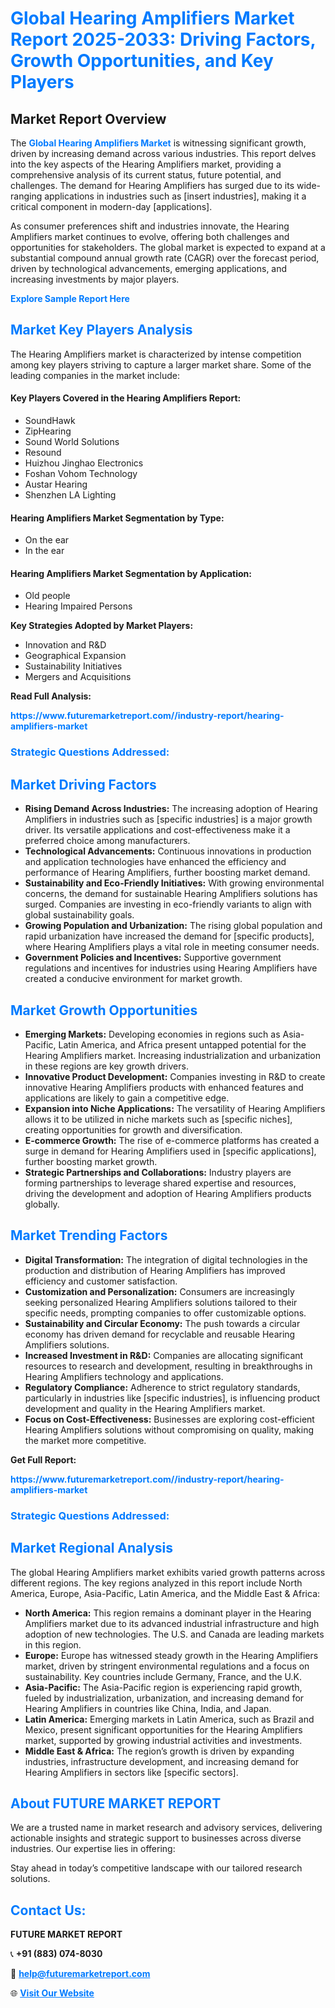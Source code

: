 <h1 style="color: #007BFF;">Global Hearing Amplifiers Market Report 2025-2033: Driving Factors, Growth Opportunities, and Key Players</h1>

<section id="overview">
<h2>Market Report Overview</h2>
<p>The <a href="https://www.futuremarketreport.com//industry-report/hearing-amplifiers-market" style="color: #007BFF; text-decoration: none;"><strong>Global Hearing Amplifiers Market</strong></a> is witnessing significant growth, driven by increasing demand across various industries. This report delves into the key aspects of the Hearing Amplifiers market, providing a comprehensive analysis of its current status, future potential, and challenges. The demand for Hearing Amplifiers has surged due to its wide-ranging applications in industries such as [insert industries], making it a critical component in modern-day [applications].</p>
<p>As consumer preferences shift and industries innovate, the Hearing Amplifiers market continues to evolve, offering both challenges and opportunities for stakeholders. The global market is expected to expand at a substantial compound annual growth rate (CAGR) over the forecast period, driven by technological advancements, emerging applications, and increasing investments by major players.</p>
</section>

<section id="overview">
<p><a href="https://www.futuremarketreport.com//request-sample/reportId=82690" style="color: #007BFF; text-decoration: none;"><strong>Explore Sample Report Here</strong></a></p>
</section>

<section id="key-players">
<h2 style="color: #007BFF;">Market Key Players Analysis</h2>
<p>The Hearing Amplifiers market is characterized by intense competition among key players striving to capture a larger market share. Some of the leading companies in the market include:</p>
<h4>Key Players Covered in the Hearing Amplifiers Report:</h4>
<ul><li>SoundHawk</li><li>ZipHearing</li><li>Sound World Solutions</li><li>Resound</li><li>Huizhou Jinghao Electronics</li><li>Foshan Vohom Technology</li><li>Austar Hearing</li><li>Shenzhen LA Lighting</li></ul>
<h4>Hearing Amplifiers Market Segmentation by Type:</h4>
<ul><li>On the ear</li><li>In the ear</li></ul>

<h4>Hearing Amplifiers Market Segmentation by Application:</h4>
<ul><li>Old people</li><li>Hearing Impaired Persons</li></ul>
<p><strong>Key Strategies Adopted by Market Players:</strong></p>
<ul>
<li>Innovation and R&D</li>
<li>Geographical Expansion</li>
<li>Sustainability Initiatives</li>
<li>Mergers and Acquisitions</li>
</ul>
</section>

<section>
<p><strong>Read Full Analysis: </strong></p><a href="https://www.futuremarketreport.com//industry-report/hearing-amplifiers-market" style="color: #007BFF; text-decoration: none;"><strong>https://www.futuremarketreport.com//industry-report/hearing-amplifiers-market</strong></a>
<h3 style="color: #007BFF;">Strategic Questions Addressed:</h3>
</section>

<section id="driving-factors">
<h2 style="color: #007BFF;">Market Driving Factors</h2>
<ul>
<li><strong>Rising Demand Across Industries:</strong> The increasing adoption of Hearing Amplifiers in industries such as [specific industries] is a major growth driver. Its versatile applications and cost-effectiveness make it a preferred choice among manufacturers.</li>
<li><strong>Technological Advancements:</strong> Continuous innovations in production and application technologies have enhanced the efficiency and performance of Hearing Amplifiers, further boosting market demand.</li>
<li><strong>Sustainability and Eco-Friendly Initiatives:</strong> With growing environmental concerns, the demand for sustainable Hearing Amplifiers solutions has surged. Companies are investing in eco-friendly variants to align with global sustainability goals.</li>
<li><strong>Growing Population and Urbanization:</strong> The rising global population and rapid urbanization have increased the demand for [specific products], where Hearing Amplifiers plays a vital role in meeting consumer needs.</li>
<li><strong>Government Policies and Incentives:</strong> Supportive government regulations and incentives for industries using Hearing Amplifiers have created a conducive environment for market growth.</li>
</ul>
</section>

<section id="growth-opportunities">
<h2 style="color: #007BFF;">Market Growth Opportunities</h2>
<ul>
<li><strong>Emerging Markets:</strong> Developing economies in regions such as Asia-Pacific, Latin America, and Africa present untapped potential for the Hearing Amplifiers market. Increasing industrialization and urbanization in these regions are key growth drivers.</li>
<li><strong>Innovative Product Development:</strong> Companies investing in R&D to create innovative Hearing Amplifiers products with enhanced features and applications are likely to gain a competitive edge.</li>
<li><strong>Expansion into Niche Applications:</strong> The versatility of Hearing Amplifiers allows it to be utilized in niche markets such as [specific niches], creating opportunities for growth and diversification.</li>
<li><strong>E-commerce Growth:</strong> The rise of e-commerce platforms has created a surge in demand for Hearing Amplifiers used in [specific applications], further boosting market growth.</li>
<li><strong>Strategic Partnerships and Collaborations:</strong> Industry players are forming partnerships to leverage shared expertise and resources, driving the development and adoption of Hearing Amplifiers products globally.</li>
</ul>
</section>

<section id="trending-factors">
<h2 style="color: #007BFF;">Market Trending Factors</h2>
<ul>
<li><strong>Digital Transformation:</strong> The integration of digital technologies in the production and distribution of Hearing Amplifiers has improved efficiency and customer satisfaction.</li>
<li><strong>Customization and Personalization:</strong> Consumers are increasingly seeking personalized Hearing Amplifiers solutions tailored to their specific needs, prompting companies to offer customizable options.</li>
<li><strong>Sustainability and Circular Economy:</strong> The push towards a circular economy has driven demand for recyclable and reusable Hearing Amplifiers solutions.</li>
<li><strong>Increased Investment in R&D:</strong> Companies are allocating significant resources to research and development, resulting in breakthroughs in Hearing Amplifiers technology and applications.</li>
<li><strong>Regulatory Compliance:</strong> Adherence to strict regulatory standards, particularly in industries like [specific industries], is influencing product development and quality in the Hearing Amplifiers market.</li>
<li><strong>Focus on Cost-Effectiveness:</strong> Businesses are exploring cost-efficient Hearing Amplifiers solutions without compromising on quality, making the market more competitive.</li>
</ul>
</section>

<section>
<p><strong>Get Full Report: </strong></p><a href="https://www.futuremarketreport.com//industry-report/hearing-amplifiers-market" style="color: #007BFF; text-decoration: none;"><strong>https://www.futuremarketreport.com//industry-report/hearing-amplifiers-market</strong></a>
<h3 style="color: #007BFF;">Strategic Questions Addressed:</h3>
</section>


<section id="regional-analysis">
<h2 style="color: #007BFF;">Market Regional Analysis</h2>
<p>The global Hearing Amplifiers market exhibits varied growth patterns across different regions. The key regions analyzed in this report include North America, Europe, Asia-Pacific, Latin America, and the Middle East & Africa:</p>
<ul>
<li><strong>North America:</strong> This region remains a dominant player in the Hearing Amplifiers market due to its advanced industrial infrastructure and high adoption of new technologies. The U.S. and Canada are leading markets in this region.</li>
<li><strong>Europe:</strong> Europe has witnessed steady growth in the Hearing Amplifiers market, driven by stringent environmental regulations and a focus on sustainability. Key countries include Germany, France, and the U.K.</li>
<li><strong>Asia-Pacific:</strong> The Asia-Pacific region is experiencing rapid growth, fueled by industrialization, urbanization, and increasing demand for Hearing Amplifiers in countries like China, India, and Japan.</li>
<li><strong>Latin America:</strong> Emerging markets in Latin America, such as Brazil and Mexico, present significant opportunities for the Hearing Amplifiers market, supported by growing industrial activities and investments.</li>
<li><strong>Middle East & Africa:</strong> The region’s growth is driven by expanding industries, infrastructure development, and increasing demand for Hearing Amplifiers in sectors like [specific sectors].</li>
</ul>
</section>

<footer>
<h2 style="color: #007BFF;">About FUTURE MARKET REPORT</h2>
<p>We are a trusted name in market research and advisory services, delivering actionable insights and strategic support to businesses across diverse industries. Our expertise lies in offering:</p>

<p>Stay ahead in today’s competitive landscape with our tailored research solutions.</p>

<h2 style="color: #007BFF;">Contact Us:</h2>
<p><strong>FUTURE MARKET REPORT</strong></p>
<p>📞 <strong>+91 (883) 074-8030</strong></p>
<p>📧 <strong><a href="mailto:help@futuremarketreport.com" style="color: #007BFF;">help@futuremarketreport.com</a></strong></p>
<p>🌐 <strong><a href="https://www.futuremarketreport.com/" style="color: #007BFF;">Visit Our Website</a></strong></p>
</footer>